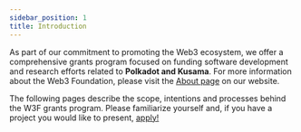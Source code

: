 ```yaml
---
sidebar_position: 1
title: Introduction
---
```


<!-- # 👋 Introduction -->

As part of our commitment to promoting the Web3 ecosystem, we offer a comprehensive grants program focused on funding software development and research efforts related to **Polkadot and Kusama**. For more information about the Web3 Foundation, please visit the [About page](https://web3.foundation/about/) on our website.

The following pages describe the scope, intentions and processes behind the W3F grants program. Please familiarize yourself and, if you have a project you would like to present, [apply!](../Process/index.md)
